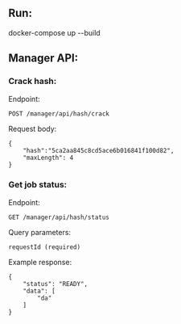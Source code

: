 
## Run:
docker-compose up --build

## Manager API:
### Crack hash:

Endpoint: 
```
POST /manager/api/hash/crack
```

Request body:
```
{
    "hash":"5ca2aa845c8cd5ace6b016841f100d82", 
    "maxLength": 4
}
```

### Get job status:

Endpoint: 
```
GET /manager/api/hash/status
```

Query parameters:
```
requestId (required)
```

Example response:
```
{
    "status": "READY",
    "data": [
        "da"
    ]
}
```